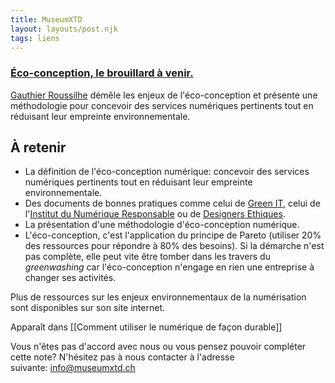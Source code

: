 ```yaml
---
title: MuseumXTD
layout: layouts/post.njk
tags: liens
---
```

### [Éco-conception, le brouillard à venir.](https://gauthierroussilhe.com/articles/eco-conception-le-brouillard-a-venir)
[Gauthier Roussilhe](https://gauthierroussilhe.com/) démêle les enjeux de l'éco-conception et présente une méthodologie pour concevoir des services numériques pertinents tout en réduisant leur empreinte environnementale. 

## À retenir
- La définition de l'éco-conception numérique: concevoir des services numériques pertinents tout en réduisant leur empreinte environnementale. 
- Des documents de bonnes pratiques comme celui de [Green IT](https://collectif.greenit.fr/ecoconception-web/115-bonnes-pratiques-eco-conception_web.html), celui de l'[Institut du Numérique Responsable](https://institutnr.org/guide-bonnes-pratiques-nr) ou de [Designers Ethiques](https://eco-conception.designersethiques.org/guide/fr/).
- La présentation d'une méthodologie d'éco-conception numérique. 
- L'éco-conception, c'est l'application du principe de Pareto (utiliser 20% des ressources pour répondre à 80% des besoins). Si la démarche n'est pas complète, elle peut vite être tomber dans les travers du *greenwashing* car l'éco-conception n'engage en rien une entreprise à changer ses activités. 

Plus de ressources sur les enjeux environnementaux de la numérisation sont disponibles sur son site internet.   

Apparaît dans [[Comment utiliser le numérique de façon durable]]

Vous n'êtes pas d'accord avec nous ou vous pensez pouvoir compléter cette note? N'hésitez pas à nous contacter à l'adresse suivante: [info@museumxtd.ch](mailto:info@museumxtd.ch)